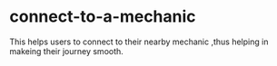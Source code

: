 # connect-to-a-mechanic

This  helps users to connect to their nearby mechanic ,thus  helping in makeing  their journey smooth.
